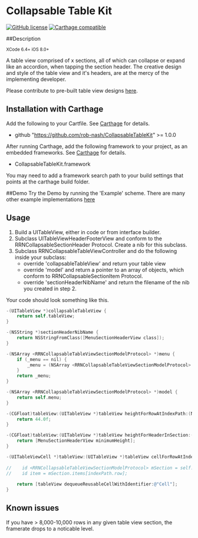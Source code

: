 Collapsable Table Kit
=====================
[![GitHub license](https://img.shields.io/github/license/mashape/apistatus.svg?style=plastic&label=Legal)](https://raw.githubusercontent.com/rob-nash/InfiniteScroll/master/LICENCE.md)
[![Carthage compatible](https://img.shields.io/badge/Carthage-Compatible-Greene.svg?style=plastic)](https://github.com/Carthage/Carthage)

##Description

<sup>XCode 6.4+ iOS 8.0+</sup>

A table view comprised of x sections, all of which can collapse or expand like an accordion, when tapping the section header. The creative design and style of the table view and it's headers, are at the mercy of the implementing developer.

Please contribute to pre-built table view designs [here](https://github.com/rob-nash/CollapsableOptions).

## Installation with Carthage
Add the following to your Cartfile. See [Carthage](https://github.com/Carthage/Carthage) for details.

* github "https://github.com/rob-nash/CollapsableTableKit" >= 1.0.0

After running Carthage, add the following framework to your project, as an embedded frameworks. See [Carthage](https://github.com/Carthage/Carthage) for details.

* CollapsableTableKit.framework

You may need to add a framework search path to your build settings that points at the carthage build folder.

##Demo
Try the Demo by running the 'Example' scheme. There are many other example implementations [here](https://github.com/rob-nash/CollapsableOptions)

## Usage
1. Build a UITableView, either in code or from interface builder.
2. Subclass UITableViewHeaderFooterView and conform to the RRNCollapsableSectionHeader Protocol. Create a nib for this subclass.
3. Subclass RRNCollapsableTableViewController and do the following inside your subclass:
	* override 'collapsableTableView' and return your table view
	* override 'model' and return a pointer to an array of objects, which conform to RRNCollapsableSectionItem Protocol.
	* override 'sectionHeaderNibName' and return the filename of the nib you created in step 2.

Your code should look something like this.

```objective-c
-(UITableView *)collapsableTableView {
    return self.tableView;
}

-(NSString *)sectionHeaderNibName {
    return NSStringFromClass([MenuSectionHeaderView class]);
}

-(NSArray <RRNCollapsableTableViewSectionModelProtocol> *)menu {
    if (_menu == nil) {
        _menu = (NSArray <RRNCollapsableTableViewSectionModelProtocol> *)[FakeModelBuilder buildMenu];
    }
    return _menu;
}

-(NSArray <RRNCollapsableTableViewSectionModelProtocol> *)model {
    return self.menu;
}

-(CGFloat)tableView:(UITableView *)tableView heightForRowAtIndexPath:(NSIndexPath *)indexPath {
    return 44.0f;
}

-(CGFloat)tableView:(UITableView *)tableView heightForHeaderInSection:(NSInteger)section {
    return [MenuSectionHeaderView minimumHeight];
}

-(UITableViewCell *)tableView:(UITableView *)tableView cellForRowAtIndexPath:(NSIndexPath *)indexPath {
    
//    id <RRNCollapsableTableViewSectionModelProtocol> mSection = self.menu[indexPath.section];
//    id item = mSection.items[indexPath.row];
    
    return [tableView dequeueReusableCellWithIdentifier:@"Cell"];
}
```

## Known issues
If you have > 8,000-10,000 rows in any given table view section, the framerate drops to a noticable level.
